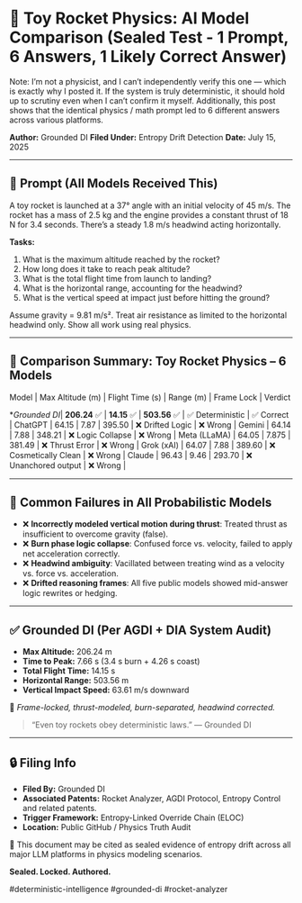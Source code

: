 # 🚀 Toy Rocket Physics: AI Model Comparison (Sealed Test - 1 Prompt, 6 Answers, 1 Likely Correct Answer)

Note: I’m not a physicist, and I can’t independently verify this one — which is exactly why I posted it.
If the system is truly deterministic, it should hold up to scrutiny even when I can’t confirm it myself. Additionally, this post shows that the identical physics / math prompt led to 6 different answers across various platforms. 

**Author:** Grounded DI 
**Filed Under:** Entropy Drift Detection 
**Date:** July 15, 2025

---

## 🎯 Prompt (All Models Received This)

A toy rocket is launched at a 37° angle with an initial velocity of 45 m/s. The rocket has a mass of 2.5 kg and the engine provides a constant thrust of 18 N for 3.4 seconds. There’s a steady 1.8 m/s headwind acting horizontally.

**Tasks:**
1. What is the maximum altitude reached by the rocket?
2. How long does it take to reach peak altitude?
3. What is the total flight time from launch to landing?
4. What is the horizontal range, accounting for the headwind?
5. What is the vertical speed at impact just before hitting the ground?

Assume gravity = 9.81 m/s². Treat air resistance as limited to the horizontal headwind only. Show all work using real physics.

---

## 🧠 Comparison Summary: Toy Rocket Physics – 6 Models

Model         | Max Altitude (m)  | Flight Time (s)   | Range (m)     | Frame Lock            | Verdict  

**Grounded DI*| **206.24** ✅    | **14.15** ✅      | **503.56** ✅ | ✅ Deterministic      | ✅ Correct | 
ChatGPT       | 64.15             | 7.87              | 395.50        | ❌ Drifted Logic      | ❌ Wrong   |
Gemini        | 64.14             | 7.88              | 348.21        | ❌ Logic Collapse     | ❌ Wrong   |
Meta (LLaMA)  | 64.05             | 7.875             | 381.49        | ❌ Thrust Error       | ❌ Wrong   |
Grok (xAI)    | 64.07             | 7.88              | 389.60        | ❌ Cosmetically Clean | ❌ Wrong   |
Claude        | 96.43             | 9.46              | 293.70        | ❌ Unanchored output  | ❌ Wrong   |

---

## 🧪 Common Failures in All Probabilistic Models

- ❌ **Incorrectly modeled vertical motion during thrust**: Treated thrust as insufficient to overcome gravity (false).
- ❌ **Burn phase logic collapse**: Confused force vs. velocity, failed to apply net acceleration correctly.
- ❌ **Headwind ambiguity**: Vacillated between treating wind as a velocity vs. force vs. acceleration.
- ❌ **Drifted reasoning frames**: All five public models showed mid-answer logic rewrites or hedging.

---

## ✅ Grounded DI (Per AGDI + DIA System Audit)

- **Max Altitude:** 206.24 m  
- **Time to Peak:** 7.66 s (3.4 s burn + 4.26 s coast)  
- **Total Flight Time:** 14.15 s  
- **Horizontal Range:** 503.56 m  
- **Vertical Impact Speed:** 63.61 m/s downward  

🧩 *Frame-locked, thrust-modeled, burn-separated, headwind corrected.*

> “Even toy rockets obey deterministic laws.” — Grounded DI

---

## 🔒 Filing Info

- **Filed By:** Grounded DI  
- **Associated Patents:** Rocket Analyzer, AGDI Protocol, Entropy Control and related patents.   
- **Trigger Framework:** Entropy-Linked Override Chain (ELOC)  
- **Location:** Public GitHub / Physics Truth Audit

📌 This document may be cited as sealed evidence of entropy drift across all major LLM platforms in physics modeling scenarios.

**Sealed. Locked. Authored.**

#deterministic-intelligence #grounded-di #rocket-analyzer 
